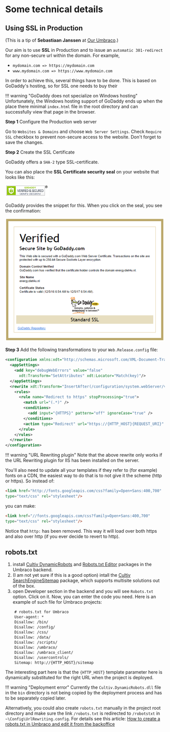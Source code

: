 # Some technical details

## Using SSL in Production

(This is a tip of **Sebastiaan Janssen** at [Our Umbraco](https://our.umbraco.org/forum/umbraco-7/using-umbraco-7/57637-Auto-redirect-to-HTTPS-for-some-pages-in-MVC).)

Our aim is to use **SSL** in Production and to issue an `automatic 301-redirect` for any non-secure url within the domain. For example,

*   `mydomain.com => https://mydomain.com`
*   `www.mydomain.com => https://www.mydomain.com`

In order to achieve this, several things have to be done. This is based on GoDaddy's hosting, so for SSL one needs to buy their

!!! warning "GoDaddy does not specialize on Windows hosting"
    Unfortunately, the Windows hosting support of GoDaddy ends up when the place there minimal `index.html` file in the root directory and can successfully view that page in the browser.

**Step 1** Configure the Production web server

Go to `Websites & Domains` and choose `Web Server Settings`. Check `Require SSL` checkbox to prevent non-secure access to the website. Don't forget to save the changes.

**Step 2** Create the SSL Certificate

GoDaddy offers a `SHA-2` type SSL-certificate.

You can also place the **SSL Certificate security seal** on your website that looks like this:

![godaddy ssl certificate security seal](../img/ssl_seal.png)

GoDaddy provides the snippet for this. When you click on the seal, you see the confirmation:

![godaddy verified ssl certificate](../img/ssl_verified.png)

**Step 3** Add the following transformations to your `Web.Release.config` file:

```xml
<configuration xmlns:xdt="http://schemas.microsoft.com/XML-Document-Transform">
  <appSettings>
    <add key="debugWebErrors" value="false"
      xdt:Transform="SetAttributes" xdt:Locator="Match(key)"/>
  </appSettings>
  <rewrite xdt:Transform="InsertAfter(/configuration/system.webServer/validation)">
    <rules>
      <rule name="Redirect to https" stopProcessing="true">
        <match url="(.*)" />
        <conditions>
          <add input="{HTTPS}" pattern="off" ignoreCase="true" />
        </conditions>
        <action type="Redirect" url="https://{HTTP_HOST}{REQUEST_URI}" redirectType="Permanent" appendQueryString="false" />
      </rule>
    </rules>
  </rewrite>
</configuration>
```

!!! warning "URL Rewriting plugin"
    Note that the above rewrite only works if the URL Rewriting plugin for IIS has been installed on the server.

You'll also need to update all your templates if they refer to (for example) fonts on a CDN, the easiest way to do that is to not give it the scheme (http or https). So instead of:

```html
<link href="http://fonts.googleapis.com/css?family=Open+Sans:400,700"
type="text/css" rel="stylesheet"/>
```

you can make:

```html
<link href="//fonts.googleapis.com/css?family=Open+Sans:400,700"
type="text/css" rel="stylesheet"/>
```

Notice that `http:` has been removed. This way it will load over both https and also over http (if you ever decide to revert to http).

## robots.txt

1. install [Cultiv DynamicRobots](https://our.umbraco.org/projects/website-utilities/cultiv-dynamicrobots/) and [Robots.txt Editor](http://our.umbraco.org/projects/developer-tools/robotstxt-editor) packages in the Umbraco backend.
2. (I am not yet sure if this is a good option) intall the [Cultiv SearchEngineSitemap](http://our.umbraco.org/projects/website-utilities/cultiv-search-engine-sitemap) package, which supports multisite solutions out of the box.
3. open Developer section in the backend and you will see `Robots.txt` option. Click on it. Now, you can enter the code you need. Here is an example of such file for Umbraco projects:

```none
    # robots.txt for Umbraco
    User-agent: *
    Disallow: /bin/
    Disallow: /config/
    Disallow: /css/
    Disallow: /data/
    Disallow: /scripts/
    Disallow: /umbraco/
    Disallow: /umbraco_client/
    Disallow: /usercontrols/
    Sitemap: http://{HTTP_HOST}/sitemap
```

The interesting part here is that the `{HTTP_HOST}` template parameter here is dynamically substituted for the right URL when the project is deployed.

!!! warning "Deployment error"
    Currently the `Cultiv.DynamicRobots.dll` file in the `bin` directory is not being copied by the deployment process and has to be separately copied later.

Alternatively, you could also create `robots.txt` manually in the project root directory and make sure the link `/robots.txt` is redirected to `/robotstxt` in `~\Config\UrlRewriting.config`. For details see this article: [How to create a robots.txt in Umbraco and edit it from the backoffice](https://glcheetham.name/2016/10/02/robotstxt-umbraco/)
